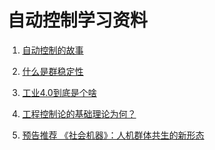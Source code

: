 ﻿<!--
  Copyright (c) 2019, Xin YUAN, courses of Zhejiang University
  All rights reserved.

  This program is free software; you can redistribute it and/or
  modify it under the terms of the 2-Clause BSD License.

  Author contact information:
    yxxinyuan@zju.edu.cn
-->

# 自动控制学习资料

1. [自动控制的故事](https://wenku.baidu.com/view/530d1a49fad6195f302ba654.html)

1. [什么是群稳定性](http://blog.sciencenet.cn/blog-1213429-1113753.html)

1. [工业4.0到底是个啥](http://blog.sciencenet.cn/blog-39946-1063152.html)

1. [工程控制论的基础理论为何？](http://blog.sciencenet.cn/blog-39419-1065715.html)

1. [预告推荐 《社会机器》：人机群体共生的新形态](http://blog.sciencenet.cn/blog-951291-1070139.html)
